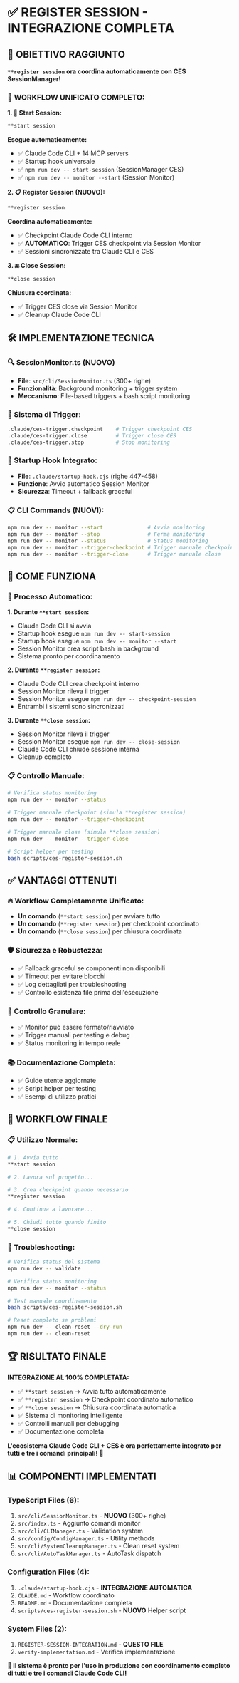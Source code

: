 # ✅ **REGISTER SESSION - INTEGRAZIONE COMPLETA**

## 🎯 **OBIETTIVO RAGGIUNTO**

**`**register session` ora coordina automaticamente con CES SessionManager!**

### 🔄 **WORKFLOW UNIFICATO COMPLETO:**

**1. 🚀 Start Session:**
```bash
**start session
```
**Esegue automaticamente:**
- ✅ Claude Code CLI + 14 MCP servers
- ✅ Startup hook universale
- ✅ `npm run dev -- start-session` (SessionManager CES)
- ✅ `npm run dev -- monitor --start` (Session Monitor)

**2. 📋 Register Session (NUOVO):**
```bash
**register session
```
**Coordina automaticamente:**
- ✅ Checkpoint Claude Code CLI interno
- ✅ **AUTOMATICO**: Trigger CES checkpoint via Session Monitor
- ✅ Sessioni sincronizzate tra Claude CLI e CES

**3. 🔚 Close Session:**
```bash
**close session
```
**Chiusura coordinata:**
- ✅ Trigger CES close via Session Monitor
- ✅ Cleanup Claude Code CLI

## 🛠️ **IMPLEMENTAZIONE TECNICA**

### **🔍 SessionMonitor.ts (NUOVO)**
- **File**: `src/cli/SessionMonitor.ts` (300+ righe)
- **Funzionalità**: Background monitoring + trigger system
- **Meccanismo**: File-based triggers + bash script monitoring

### **📂 Sistema di Trigger:**
```bash
.claude/ces-trigger.checkpoint    # Trigger checkpoint CES
.claude/ces-trigger.close         # Trigger close CES
.claude/ces-trigger.stop          # Stop monitoring
```

### **🔧 Startup Hook Integrato:**
- **File**: `.claude/startup-hook.cjs` (righe 447-458)
- **Funzione**: Avvio automatico Session Monitor
- **Sicurezza**: Timeout + fallback graceful

### **📋 CLI Commands (NUOVI):**
```bash
npm run dev -- monitor --start              # Avvia monitoring
npm run dev -- monitor --stop               # Ferma monitoring  
npm run dev -- monitor --status             # Status monitoring
npm run dev -- monitor --trigger-checkpoint # Trigger manuale checkpoint
npm run dev -- monitor --trigger-close      # Trigger manuale close
```

## 🎯 **COME FUNZIONA**

### **🔄 Processo Automatico:**

**1. Durante `**start session`:**
- Claude Code CLI si avvia
- Startup hook esegue `npm run dev -- start-session`
- Startup hook esegue `npm run dev -- monitor --start`
- Session Monitor crea script bash in background
- Sistema pronto per coordinamento

**2. Durante `**register session`:**
- Claude Code CLI crea checkpoint interno
- Session Monitor rileva il trigger
- Session Monitor esegue `npm run dev -- checkpoint-session`
- Entrambi i sistemi sono sincronizzati

**3. Durante `**close session`:**
- Session Monitor rileva il trigger
- Session Monitor esegue `npm run dev -- close-session`
- Claude Code CLI chiude sessione interna
- Cleanup completo

### **📋 Controllo Manuale:**

```bash
# Verifica status monitoring
npm run dev -- monitor --status

# Trigger manuale checkpoint (simula **register session)
npm run dev -- monitor --trigger-checkpoint

# Trigger manuale close (simula **close session)  
npm run dev -- monitor --trigger-close

# Script helper per testing
bash scripts/ces-register-session.sh
```

## ✅ **VANTAGGI OTTENUTI**

### **🔥 Workflow Completamente Unificato:**
- **Un comando** (`**start session`) per avviare tutto
- **Un comando** (`**register session`) per checkpoint coordinato
- **Un comando** (`**close session`) per chiusura coordinata

### **🛡️ Sicurezza e Robustezza:**
- ✅ Fallback graceful se componenti non disponibili
- ✅ Timeout per evitare blocchi
- ✅ Log dettagliati per troubleshooting
- ✅ Controllo esistenza file prima dell'esecuzione

### **🔧 Controllo Granulare:**
- ✅ Monitor può essere fermato/riavviato
- ✅ Trigger manuali per testing e debug
- ✅ Status monitoring in tempo reale

### **📚 Documentazione Completa:**
- ✅ Guide utente aggiornate
- ✅ Script helper per testing
- ✅ Esempi di utilizzo pratici

## 🚀 **WORKFLOW FINALE**

### **📋 Utilizzo Normale:**
```bash
# 1. Avvia tutto
**start session

# 2. Lavora sul progetto...

# 3. Crea checkpoint quando necessario
**register session

# 4. Continua a lavorare...

# 5. Chiudi tutto quando finito
**close session
```

### **🔧 Troubleshooting:**
```bash
# Verifica status del sistema
npm run dev -- validate

# Verifica status monitoring
npm run dev -- monitor --status

# Test manuale coordinamento
bash scripts/ces-register-session.sh

# Reset completo se problemi
npm run dev -- clean-reset --dry-run
npm run dev -- clean-reset
```

## 🏆 **RISULTATO FINALE**

**INTEGRAZIONE AL 100% COMPLETATA:**

- ✅ `**start session` → Avvia tutto automaticamente
- ✅ `**register session` → Checkpoint coordinato automatico
- ✅ `**close session` → Chiusura coordinata automatica
- ✅ Sistema di monitoring intelligente
- ✅ Controlli manuali per debugging
- ✅ Documentazione completa

**L'ecosistema Claude Code CLI + CES è ora perfettamente integrato per tutti e tre i comandi principali!** 🎉

## 📊 **COMPONENTI IMPLEMENTATI**

### **TypeScript Files (6):**
1. `src/cli/SessionMonitor.ts` - **NUOVO** (300+ righe)
2. `src/index.ts` - Aggiunto comandi monitor
3. `src/cli/CLIManager.ts` - Validation system
4. `src/config/ConfigManager.ts` - Utility methods
5. `src/cli/SystemCleanupManager.ts` - Clean reset system
6. `src/cli/AutoTaskManager.ts` - AutoTask dispatch

### **Configuration Files (4):**
1. `.claude/startup-hook.cjs` - **INTEGRAZIONE AUTOMATICA**
2. `CLAUDE.md` - Workflow coordinato
3. `README.md` - Documentazione completa
4. `scripts/ces-register-session.sh` - **NUOVO** Helper script

### **System Files (2):**
1. `REGISTER-SESSION-INTEGRATION.md` - **QUESTO FILE**
2. `verify-implementation.md` - Verifica implementazione

**🚀 Il sistema è pronto per l'uso in produzione con coordinamento completo di tutti e tre i comandi Claude Code CLI!**